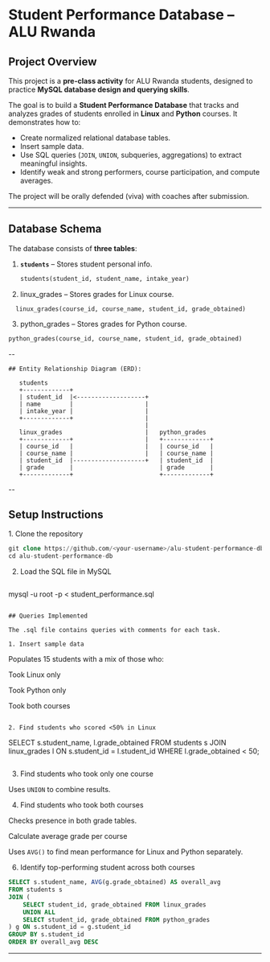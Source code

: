 # Student Performance Database – ALU Rwanda  

## Project Overview  
This project is a **pre-class activity** for ALU Rwanda students, designed to practice **MySQL database design and querying skills**.  

The goal is to build a **Student Performance Database** that tracks and analyzes grades of students enrolled in **Linux** and **Python** courses. It demonstrates how to:  
- Create normalized relational database tables.  
- Insert sample data.  
- Use SQL queries (`JOIN`, `UNION`, subqueries, aggregations) to extract meaningful insights.  
- Identify weak and strong performers, course participation, and compute averages.  

The project will be orally defended (viva) with coaches after submission.  

---

##  Database Schema  

The database consists of **three tables**:  

1. **`students`** – Stores student personal info.  
   ```sql
   students(student_id, student_name, intake_year)
   ```
2. linux_grades – Stores grades for Linux course.
```
  linux_grades(course_id, course_name, student_id, grade_obtained)
```
3. python_grades – Stores grades for Python course.
```sql
python_grades(course_id, course_name, student_id, grade_obtained)
```
--

```
## Entity Relationship Diagram (ERD):

   students
   +-------------+
   | student_id  |<-------------------+
   | name        |                    |
   | intake_year |                    |
   +-------------+                    |
                                      |
   linux_grades                       |   python_grades
   +-------------+                    |   +-------------+
   | course_id   |                    |   | course_id   |
   | course_name |                    |   | course_name |
   | student_id  |--------------------+   | student_id  |
   | grade       |                        | grade       |
   +-------------+                        +-------------+
````
--

## Setup Instructions

1️. Clone the repository
```sql
git clone https://github.com/<your-username>/alu-student-performance-db.git
cd alu-student-performance-db
```

2. Load the SQL file in MySQL
   ```sql
  mysql -u root -p < student_performance.sql
  ```

## Queries Implemented

The .sql file contains queries with comments for each task.

 1. Insert sample data
```
Populates 15 students with a mix of those who:

Took Linux only

Took Python only

Took both courses
```

2. Find students who scored <50% in Linux
```
SELECT s.student_name, l.grade_obtained
FROM students s
JOIN linux_grades l ON s.student_id = l.student_id
WHERE l.grade_obtained < 50;
```

```
3. Find students who took only one course

Uses ``UNION`` to combine results.

4. Find students who took both courses

Checks presence in both grade tables.

Calculate average grade per course

Uses ``AVG()`` to find mean performance for Linux and Python separately.

6. Identify top-performing student across both courses
```sql
SELECT s.student_name, AVG(g.grade_obtained) AS overall_avg
FROM students s
JOIN (
    SELECT student_id, grade_obtained FROM linux_grades
    UNION ALL
    SELECT student_id, grade_obtained FROM python_grades
) g ON s.student_id = g.student_id
GROUP BY s.student_id
ORDER BY overall_avg DESC
```


---

